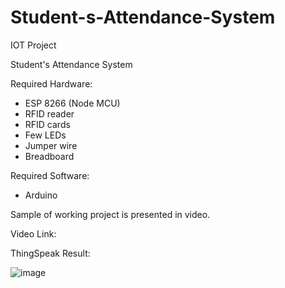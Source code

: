 # Student-s-Attendance-System
IOT Project

Student's Attendance System

Required Hardware: 
- ESP 8266 (Node MCU)
- RFID reader
- RFID cards
- Few LEDs
- Jumper wire
- Breadboard 

Required Software:
- Arduino 

Sample of working project is presented in video. 

Video Link: 

ThingSpeak Result:

![image](https://user-images.githubusercontent.com/88082230/183826028-cdf5a315-90ce-4608-abbb-8c08477d8ebd.png)

